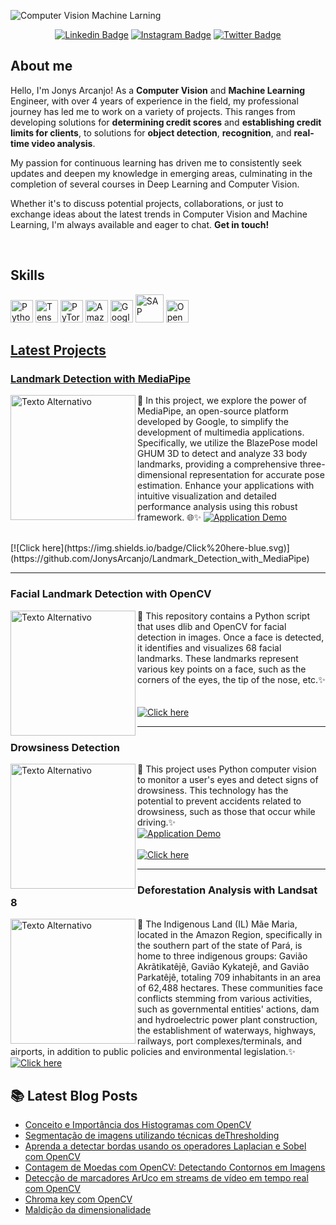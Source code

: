 ![Computer Vision  Machine Larning](https://github.com/JonysArcanjo/JonysArcanjo/assets/48812740/5cf52726-6552-4fd2-982a-334b9eb923af)

<div align="center">
  
  [![Linkedin Badge](https://img.shields.io/badge/LinkedIn-0077B5?style=flat-square&logo=Linkedin&logoColor=white&link=https://www.linkedin.com/in/jonysarcanjo/)](https://www.linkedin.com/in/jonysarcanjo/)
  [![Instagram Badge](https://img.shields.io/badge/Instagram-E4405F?style=flat-square&logo=instagram&logoColor=white)](https://www.instagram.com/jonysarcanjo/)
  [![Twitter Badge](https://img.shields.io/twitter/follow/jonysarcanjo?style=social)](https://twitter.com/jonysarcanjo)

  
</div>


## About me
<p align="left">
Hello, I'm Jonys Arcanjo! As a <strong>Computer Vision</strong> and <strong>Machine Learning</strong> Engineer, with over 4 years of experience in the field, my professional journey has led me to work on a variety of projects. This ranges from developing solutions for <strong>determining credit scores</strong> and <strong>establishing credit limits for clients</strong>, to solutions for <strong>object detection</strong>, <strong>recognition</strong>, and <strong>real-time video analysis</strong>.
</p>

<p align="left">
My passion for continuous learning has driven me to consistently seek updates and deepen my knowledge in emerging areas, culminating in the completion of several courses in Deep Learning and Computer Vision.
</p>

<p align="left">
Whether it's to discuss potential projects, collaborations, or just to exchange ideas about the latest trends in Computer Vision and Machine Learning, I'm always available and eager to chat. <strong>Get in touch!</strong>
</p>

<br>

## Skills  

<p align="left">
     <a href="https://www.python.org/" target="_blank" rel="noreferrer"><img src="https://raw.githubusercontent.com/danielcranney/readme-generator/main/public/icons/skills/python-colored.svg" width="36" height="36" alt="Python" /></a>
    <a href="https://www.tensorflow.org/" target="_blank" rel="noreferrer"><img src="https://raw.githubusercontent.com/danielcranney/readme-generator/main/public/icons/skills/tensorflow-colored.svg" width="36" height="36" alt="TensorFlow" /></a>
    <a href="https://pytorch.org/" target="_blank" rel="noreferrer"><img src="https://raw.githubusercontent.com/danielcranney/readme-generator/main/public/icons/skills/pytorch-colored.svg" width="36" height="36" alt="PyTorch" /></a>
    <a href="https://aws.amazon.com" target="_blank" rel="noreferrer"><img src="https://raw.githubusercontent.com/danielcranney/readme-generator/main/public/icons/skills/aws-colored.svg" width="36" height="36" alt="Amazon Web Services" /></a>
    <a href="https://cloud.google.com/" target="_blank" rel="noreferrer"><img src="https://raw.githubusercontent.com/danielcranney/readme-generator/main/public/icons/skills/googlecloud-colored.svg" width="36" height="36" alt="Google Cloud" /></a>
    <a href="https://www.sap.com/" target="_blank" rel="noreferrer"><img src="https://www.sap.com/dam/application/shared/logos/sap-logo-svg.svg/sap-logo-svg.svg" width="45 height="36" alt="SAP" /></a>
    <a href="https://aws.amazon.com" target="_blank" rel="noreferrer"> <img src="https://opencv.b-cdn.net/university/wp-content/uploads/sites/4/2023/02/OpenCV_logo_black_.png" width="36" height="36" alt="OpenCV" />


## Latest Projects

### Landmark Detection with MediaPipe

<a href="https://github.com/JonysArcanjo/JonysArcanjo/assets/48812740/687fc390-3727-4006-bd84-c7578e5bd805">
   <img src="https://github.com/JonysArcanjo/JonysArcanjo/assets/48812740/687fc390-3727-4006-bd84-c7578e5bd805" alt="Texto Alternativo" width="200" align="left" />
</a>

🚀 In this project, we explore the power of MediaPipe, an open-source platform developed by Google, to simplify the development of multimedia applications. Specifically, we utilize the BlazePose model GHUM 3D to detect and analyze 33 body landmarks, providing a comprehensive three-dimensional representation for accurate pose estimation. Enhance your applications with intuitive visualization and detailed performance analysis using this robust framework. 🌐✨
[![Application Demo](https://img.shields.io/badge/Application%20Demo-red.svg)](https://www.canva.com/design/DAF9hlYsYsg/dKPOCbFZpgoaSZFfnOR5IQ/watch?utm_content=DAF9hlYsYsg&utm_campaign=designshare&utm_medium=link&utm_source=editor)

<br>
[![Click here](https://img.shields.io/badge/Click%20here-blue.svg)](https://github.com/JonysArcanjo/Landmark_Detection_with_MediaPipe)


---

### Facial Landmark Detection with OpenCV

<a href="https://github.com/JonysArcanjo/JonysArcanjo/assets/48812740/050b648b-5cce-42d9-877f-7981f3b731fa">
   <img src="https://github.com/JonysArcanjo/JonysArcanjo/assets/48812740/050b648b-5cce-42d9-877f-7981f3b731fa" alt="Texto Alternativo" width="200" align="left" />
</a>

🚀 This repository contains a Python script that uses dlib and OpenCV for facial detection in images. Once a face is detected, it identifies and visualizes 68 facial landmarks. These landmarks represent various key points on a face, such as the corners of the eyes, the tip of the nose, etc.✨
<br>
<br>
<br>
[![Click here](https://img.shields.io/badge/Click%20here-blue.svg)](https://github.com/JonysArcanjo/Facial_landmark_Detection_with_OpenCV)



---

### Drowsiness Detection

<a href="https://github.com/JonysArcanjo/JonysArcanjo/assets/48812740/c525be43-ab41-45d3-9960-c1ab051f021e">
   <img src="https://github.com/JonysArcanjo/JonysArcanjo/assets/48812740/c525be43-ab41-45d3-9960-c1ab051f021e" alt="Texto Alternativo" width="200" align="left" />
</a>

🚀 This project uses Python computer vision to monitor a user's eyes and detect signs of drowsiness. This technology has the potential to prevent accidents related to drowsiness, such as those that occur while driving.✨
<br>
[![Application Demo](https://img.shields.io/badge/Application%20Demo-red.svg)](https://www.canva.com/design/DAF2gSZamd8/m4PF97PTUsC4Fgj7-uvMAA/watch)
<br>
<br>
[![Click here](https://img.shields.io/badge/Click%20here-blue.svg)](https://github.com/JonysArcanjo/Drowsiness_Detection)

---

### Deforestation Analysis with Landsat 8

<a href="https://github.com/JonysArcanjo/JonysArcanjo/assets/48812740/dca3bc62-3195-4358-aea7-e0d48ba59a87">
   <img src="https://github.com/JonysArcanjo/JonysArcanjo/assets/48812740/dca3bc62-3195-4358-aea7-e0d48ba59a87" alt="Texto Alternativo" width="200" align="left" />
</a>

🚀 The Indigenous Land (IL) Mãe Maria, located in the Amazon Region, specifically in the southern part of the state of Pará, is home to three indigenous groups: Gavião Akrãtikatêjê, Gavião Kykatejê, and Gavião Parkatêjê, totaling 709 inhabitants in an area of 62,488 hectares. These communities face conflicts stemming from various activities, such as governmental entities' actions, dam and hydroelectric power plant construction, the establishment of waterways, highways, railways, port complexes/terminals, and airports, in addition to public policies and environmental legislation.✨
<br>
[![Click here](https://img.shields.io/badge/Click%20here-blue.svg)](https://github.com/JonysArcanjo/Deforestation_Analysis_with_Landsat8)




</p>

## 📚 Latest Blog Posts

<!--START_SECTION:feed-->
* [Conceito e Importância dos Histogramas com OpenCV](https://medium.com/jonys-arcanjo/conceito-e-import%C3%A2ncia-dos-histogramas-e-m%C3%A1scaras-com-opencv-f12170c4043a)
* [Segmentação de imagens utilizando técnicas deThresholding](https://medium.com/jonys-arcanjo/segmenta%C3%A7%C3%A3o-de-imagens-utilizando-t%C3%A9cnicas-dethresholding-1ee031562c63)
* [Aprenda a detectar bordas usando os operadores Laplacian e Sobel com OpenCV](https://medium.com/jonys-arcanjo/aprenda-a-detectar-bordas-usando-os-operadores-laplacian-e-sobel-4f5b8f7943a5)
* [Contagem de Moedas com OpenCV: Detectando Contornos em Imagens](https://medium.com/jonys-arcanjo/contagem-de-moedas-com-opencv-detectando-contornos-em-imagens-82b8f31e10b0)
* [Detecção de marcadores ArUco em streams de vídeo em tempo real com OpenCV](https://medium.com/jonys-arcanjo/detec%C3%A7%C3%A3o-de-marcadores-aruco-em-streams-de-v%C3%ADdeo-em-tempo-real-com-opencv-9a3d99c667d7)
* [Chroma key com OpenCV](https://medium.com/jonys-arcanjo/chroma-key-com-opencv-eb3118dee66)
* [Maldição da dimensionalidade](https://medium.com/data-hackers/maldi%C3%A7%C3%A3o-da-dimensionalidade-655e4342d64)

<!--END_SECTION:feed-->
